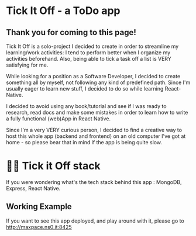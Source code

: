# Tick It Off - a ToDo app

## Thank you for coming to this page!

Tick It Off is a solo-project I decided to create in order to streamline my learning/work activities: I tend to perform better when I organize my activities beforehand.
Also, being able to tick a task off a list is VERY satisfying for me.

While looking for a position as a Software Developer, I decided to create something all by myself, not following any kind of predefined path. Since I'm usually eager to learn new stuff, I decided to do so while learning React-Native.

I decided to avoid using any book/tutorial and see if I was ready to research, read docs and make some mistakes in order to learn how to write a fully functional (web)App in React Native. 

Since I'm a very VERY curious person, I decided to find a creative way to host this whole app (backend and frontend) on an old computer I've got at home - so please bear that in mind if the app is being quite slow. 

# 👨‍💻 Tick it Off stack
If you were wondering what's the tech stack behind this app :
MongoDB, Express, React Native.

## Working Example
If you want to see this app deployed, and play around with it, please go to
http://maxpace.ns0.it:8425
